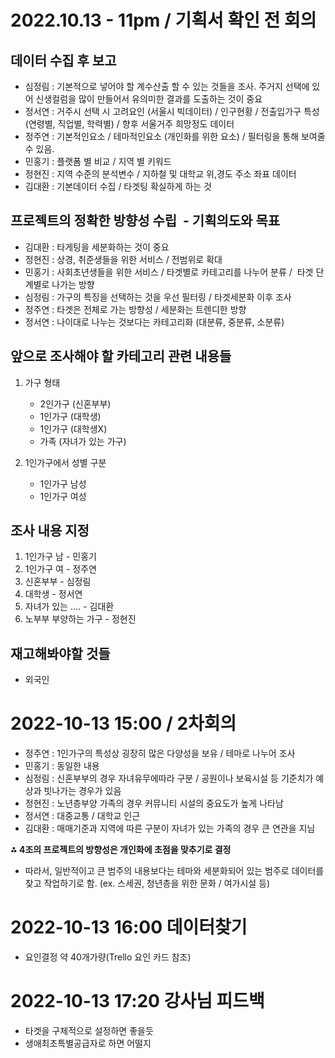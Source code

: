 # 2022.10.13 - 11pm / 기획서 확인 전 회의

## 데이터 수집 후 보고

- 심정림 : 기본적으로 넣어야 할 계수산출 할 수 있는 것들을 조사. 주거지 선택에 있어 신생컬럼을 많이 만들어서 유의미한 결과를 도출하는 것이 중요
- 정서연 : 거주시 선택 시 고려요인 (서울시 빅데이터) / 인구현황 / 전출입가구 특성 (연령별, 직업별, 학력별) / 향후 서울거주 희망정도 데이터
- 정주연 : 기본적인요소 / 테마적인요소 (개인화를 위한 요소) / 필터링을 통해 보여줄 수 있음.
- 민홍기 : 플랫폼 별 비교 / 지역 별 키워드
- 정현진 : 지역 수준의 분석변수 / 지하철 및 대학교 위,경도 주소 좌표 데이터
- 김대환 : 기본데이터 수집 / 타겟팅 확실하게 하는 것

## 프로젝트의 정확한 방향성 수립  - 기획의도와 목표

- 김대환 : 타게팅을 세분화하는 것이 중요
- 정현진 : 상경, 취준생들을 위한 서비스 / 전범위로 확대
- 민홍기 : 사회초년생들을 위한 서비스 / 타겟별로 카테고리를 나누어 분류 /  타겟 단계별로 나가는 방향
- 심정림 : 가구의 특징을 선택하는 것을 우선 필터링 / 타겟세분화 이후 조사
- 정주연 : 타겟은 전체로 가는 방향성 / 세분화는 트렌디한 방향
- 정서연 : 나이대로 나누는 것보다는 카테고리화 (대분류, 중분류, 소분류)

## 앞으로 조사해야 할 카테고리 관련 내용들

1. 가구 형태
    - 2인가구 (신혼부부)
    - 1인가구 (대학생)
    - 1인가구 (대학생X)
    - 가족 (자녀가 있는 가구)

2. 1인가구에서 성별 구분
    - 1인가구 남성
    - 1인가구 여성

## 조사 내용 지정
1. 1인가구 남 - 민홍기
2. 1인가구 여 - 정주연
3. 신혼부부 - 심정림
4. 대학생 - 정서연
5. 자녀가 있는 .... - 김대환
6. 노부부 부양하는 가구 - 정현진
‌
## 재고해봐야할 것들
- 외국인

# 2022-10-13 15:00 / 2차회의

- 정주연 : 1인가구의 특성상 굉장히 많은 다양성을 보유 / 테마로 나누어 조사
- 민홍기 : 동일한 내용
- 심정림 : 신혼부부의 경우 자녀유무에따라 구분 / 공원이나 보육시설 등 기준치가 예상과 빗나가는 경우가 있음
- 정현진 : 노년층부양 가족의 경우 커뮤니티 시설의 중요도가 높게 나타남
- 정서연 : 대중교통 / 대학교 인근
- 김대환 : 매매기준과 지역에 따른 구분이 자녀가 있는 가족의 경우 큰 연관을 지님

**⁂ 4조의 프로젝트의 방향성은 개인화에 초점을 맞추기로 결정**
- 따라서, 일반적이고 큰 범주의 내용보다는 테마와 세분화되어 있는 범주로 데이터를 찾고 작업하기로 함. (ex. 스세권, 청년층을 위한 문화 / 여가시설 등)

# 2022-10-13 16:00 데이터찾기
- 요인결정 약 40개가량(Trello 요인 카드 참조)

# 2022-10-13 17:20 강사님 피드백
- 타겟을 구체적으로 설정하면 좋을듯
- 생애최초특별공급자로 하면 어떨지